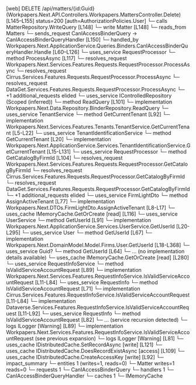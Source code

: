 [web] DELETE /api/matters/{id:Guid}  (Workpapers.Next.API.Controllers.Workpapers.MattersController.Delete)  [L145–L155] status=200 [auth=AuthorizationPolicies.User]
  └─ calls MatterRepository.WriteQuery [L148]
  └─ write Matter [L148]
    └─ reads_from Matters
  └─ sends_request CanIAccessBinderQuery -> CanIAccessBinderQueryHandler [L150]
    └─ handled_by Workpapers.Next.ApplicationService.Queries.Binders.CanIAccessBinderQueryHandler.Handle [L60–L126]
      └─ uses_service RequestProcessor
        └─ method ProcessAsync [L117]
          └─ resolves_request Workpapers.Next.Services.Features.Requests.RequestProcessor.ProcessAsync
          └─ resolves_request Cirrus.Services.Features.Requests.RequestProcessor.ProcessAsync
          └─ resolves_request DataGet.Services.Features.Requests.RequestProcessor.ProcessAsync
          └─ +1 additional_requests elided
      └─ uses_service IControlledRepository<Binder> (Scoped (inferred))
        └─ method ReadQuery [L101]
          └─ implementation Workpapers.Next.Data.Repository.BinderRepository.ReadQuery
      └─ uses_service TenantService
        └─ method GetCurrentTenant [L92]
          └─ implementation Workpapers.Next.Services.Features.Tenants.TenantService.GetCurrentTenant [L5-L22]
            └─ uses_service TenantIdentificationService
              └─ method GetCurrentTenant [L20]
                └─ implementation Workpapers.Next.ApplicationService.Services.TenantIdentificationService.GetCurrentTenant [L15-L131]
                  └─ uses_service RequestProcessor
                    └─ method GetCatalogByFirmId [L104]
                      └─ resolves_request Workpapers.Next.Services.Features.Requests.RequestProcessor.GetCatalogByFirmId
                      └─ resolves_request Cirrus.Services.Features.Requests.RequestProcessor.GetCatalogByFirmId
                      └─ resolves_request DataGet.Services.Features.Requests.RequestProcessor.GetCatalogByFirmId
                      └─ +1 additional_requests elided
                  └─ uses_service FirmLightDto
                    └─ method AssignActiveTenant [L77]
                      └─ implementation Workpapers.Next.DTOs.FirmLightDto.AssignActiveTenant [L8-L17]
                  └─ uses_cache IMemoryCache.GetOrCreate [read] [L116]
      └─ uses_service UserService
        └─ method GetUserId [L91]
          └─ implementation Workpapers.Next.ApplicationService.Services.UserService.GetUserId [L20-L295]
            └─ uses_service User
              └─ method GetUserId [L67]
                └─ implementation Workpapers.Next.DomainModel.Model.Firms.User.GetUserId [L18-L368]
            └─ uses_service Guid?
              └─ method GetUserId [L64]
                └─ ... (no implementation details available)
            └─ uses_cache IMemoryCache.GetOrCreate [read] [L280]
      └─ uses_service RequestInfoService
        └─ method IsValidServiceAccountRequest [L89]
          └─ implementation Workpapers.Next.Services.Features.RequestInfoService.IsValidServiceAccountRequest [L11-L84]
            └─ uses_service RequestInfo
              └─ method IsValidServiceAccountRequest [L71]
                └─ implementation Cirrus.Services.Features.RequestInfoService.IsValidServiceAccountRequest [L11-L84]
                └─ implementation Dataverse.Services.Features.RequestInfoService.IsValidServiceAccountRequest [L11-L92]
                  └─ uses_service RequestInfo
                    └─ method IsValidServiceAccountRequest [L82]
                      └─ ... (service recursion detected)
                  └─ logs ILogger<IRequestInfoService> [Warning] [L89]
                └─ implementation Workpapers.Next.Services.Features.RequestInfoService.IsValidServiceAccountRequest (see previous expansion)
            └─ logs ILogger<IRequestInfoService> [Warning] [L81]
      └─ uses_cache IDistributedCache.SetRecordAsync [write] [L121]
      └─ uses_cache IDistributedCache.DoesRecordExistAsync [access] [L109]
      └─ uses_cache IDistributedCache.CreateAccessKey [write] [L92]
  └─ impact_summary
    └─ entities 1 (writes=1, reads=0)
      └─ Matter writes=1 reads=0
    └─ requests 1
      └─ CanIAccessBinderQuery
    └─ handlers 1
      └─ CanIAccessBinderQueryHandler
    └─ caches 1
      └─ IMemoryCache

